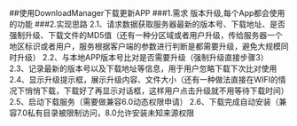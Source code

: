 ##使用DownloadManager下载更新APP
###1.需求
版本升级,每个App都会使用的功能
###2.实现思路
2.1、请求数据获取服务器最新的版本号、下载地址、是否强制升级、下载文件的MD5值（还有一种分区域或者用户升级，传给服务器一个地区标识或者用户，服务根据客户端的参数进行判断是都需要升级，避免大规模同时升级）
2.2、与本地APP版本号比对是否需要升级（强制升级直接步骤3）
2.3、记录最新的版本号以及下载地址等信息，用于用户忽略下载下次比对使用
2.4、显示升级提示框，展示升级内容、文件大小（还有一种做法直接在WIFI的情况下悄悄下载，下载好了再显示对话框，这样用户点击升级就不用等待下载时间）
2.5、启动下载服务（需要做兼容6.0动态权限申请）
2.6、下载完成自动安装（兼容7.0私有目录被限制访问，8.0允许安装未知来源权限

